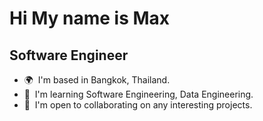 Hi My name is Max
=====================

Software Engineer
-------------------

* 🌍  I'm based in Bangkok, Thailand.
* 🧠  I'm learning Software Engineering, Data Engineering.
* 🤝  I'm open to collaborating on any interesting projects.

<!---
Maxnetz/Maxnetz is a ✨ special ✨ repository because its `README.md` (this file) appears on your GitHub profile.
You can click the Preview link to take a look at your changes. 
--->

<!-- https://www.profileme.dev/create-profile -->
